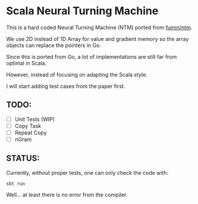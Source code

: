 # Scala Neural Turning Machine

This is a hard coded Neural Turning Machine (NTM) ported from
[fumin/ntm](https://github.com/fumin/ntm).

We use 2D instead of 1D Array for value and gradient memory
so the array objects can replace the pointers in Go.

Since this is ported from Go,
a lot of implementations are still far from optimal in Scala.

However, instead of focusing on adapting the Scala style.

I will start adding test cases from the paper first.

## TODO:

- [ ] Unit Tests (WIP)
- [ ] Copy Task
- [ ] Repeat Copy
- [ ] nGram

## STATUS:

Currently,
without proper tests, one can only check the code with:

```
sbt run
```

Well... at least there is no error from the compiler.
